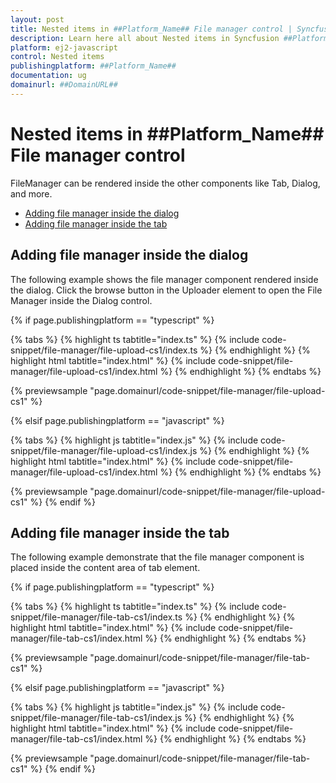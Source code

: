 ```yaml
---
layout: post
title: Nested items in ##Platform_Name## File manager control | Syncfusion
description: Learn here all about Nested items in Syncfusion ##Platform_Name## File manager control of Syncfusion Essential JS 2 and more.
platform: ej2-javascript
control: Nested items 
publishingplatform: ##Platform_Name##
documentation: ug
domainurl: ##DomainURL##
---
```


# Nested items in ##Platform_Name## File manager control

FileManager can be rendered inside the other components like Tab, Dialog, and more.

* [Adding file manager inside the dialog](#adding-file-manager-inside-the-dialog)
* [Adding  file manager inside the tab](#adding-file-manager-inside-the-tab)

## Adding file manager inside the dialog

The following example shows the file manager component rendered inside the dialog. Click the browse button in the Uploader element to open the File Manager inside the Dialog control.

{% if page.publishingplatform == "typescript" %}

 {% tabs %}
{% highlight ts tabtitle="index.ts" %}
{% include code-snippet/file-manager/file-upload-cs1/index.ts %}
{% endhighlight %}
{% highlight html tabtitle="index.html" %}
{% include code-snippet/file-manager/file-upload-cs1/index.html %}
{% endhighlight %}
{% endtabs %}
        
{% previewsample "page.domainurl/code-snippet/file-manager/file-upload-cs1" %}

{% elsif page.publishingplatform == "javascript" %}

{% tabs %}
{% highlight js tabtitle="index.js" %}
{% include code-snippet/file-manager/file-upload-cs1/index.js %}
{% endhighlight %}
{% highlight html tabtitle="index.html" %}
{% include code-snippet/file-manager/file-upload-cs1/index.html %}
{% endhighlight %}
{% endtabs %}

{% previewsample "page.domainurl/code-snippet/file-manager/file-upload-cs1" %}
{% endif %}

## Adding file manager inside the tab

The following example demonstrate that the file manager component is placed inside the content area of tab element.

{% if page.publishingplatform == "typescript" %}

 {% tabs %}
{% highlight ts tabtitle="index.ts" %}
{% include code-snippet/file-manager/file-tab-cs1/index.ts %}
{% endhighlight %}
{% highlight html tabtitle="index.html" %}
{% include code-snippet/file-manager/file-tab-cs1/index.html %}
{% endhighlight %}
{% endtabs %}
        
{% previewsample "page.domainurl/code-snippet/file-manager/file-tab-cs1" %}

{% elsif page.publishingplatform == "javascript" %}

{% tabs %}
{% highlight js tabtitle="index.js" %}
{% include code-snippet/file-manager/file-tab-cs1/index.js %}
{% endhighlight %}
{% highlight html tabtitle="index.html" %}
{% include code-snippet/file-manager/file-tab-cs1/index.html %}
{% endhighlight %}
{% endtabs %}

{% previewsample "page.domainurl/code-snippet/file-manager/file-tab-cs1" %}
{% endif %}